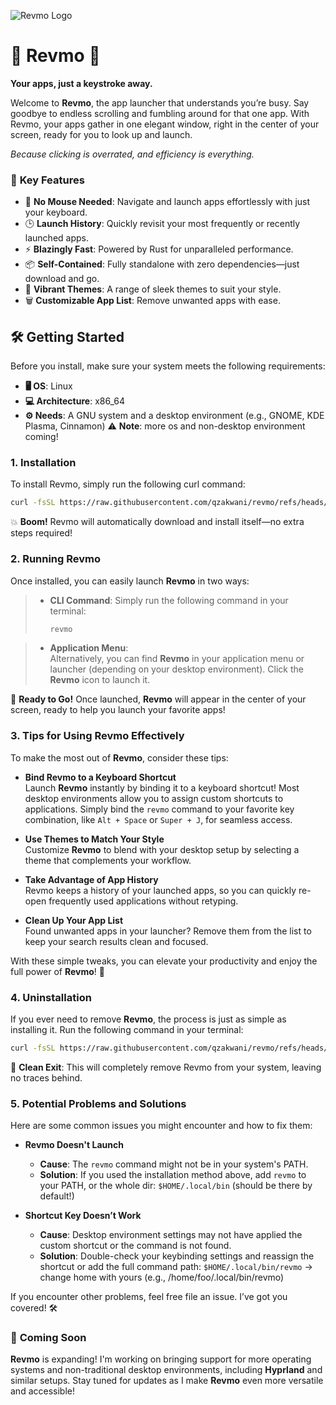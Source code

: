 ![Revmo Logo](path/to/logo.png)

# 🌟 **Revmo** 🌟

**Your apps, just a keystroke away.**

Welcome to **Revmo**, the app launcher that understands you’re busy. Say goodbye to endless scrolling and fumbling around for that one app. With Revmo, your apps gather in one elegant window, right in the center of your screen, ready for you to look up and launch.

_Because clicking is overrated, and efficiency is everything._

### 🧩 **Key Features**

- 🎯 **No Mouse Needed**: Navigate and launch apps effortlessly with just your keyboard.
- 🕒 **Launch History**: Quickly revisit your most frequently or recently launched apps.
- ⚡ **Blazingly Fast**: Powered by Rust for unparalleled performance.
- 📦 **Self-Contained**: Fully standalone with zero dependencies—just download and go.
- 🎨 **Vibrant Themes**: A range of sleek themes to suit your style.
- 🗑️ **Customizable App List**: Remove unwanted apps with ease.

## 🛠️ **Getting Started**

Before you install, make sure your system meets the following requirements:

- **🖥️ OS**: Linux
- **💻 Architecture**: x86_64
- **⚙️ Needs**: A GNU system and a desktop environment (e.g., GNOME, KDE Plasma, Cinnamon)
  ⚠️ **Note**: more os and non-desktop environment coming!

### **1. Installation**

To install Revmo, simply run the following curl command:

```sh
curl -fsSL https://raw.githubusercontent.com/qzakwani/revmo/refs/heads/master/scripts/install.sh | sh
```

💥 **Boom!** Revmo will automatically download and install itself—no extra steps required!

### **2. Running Revmo**

Once installed, you can easily launch **Revmo** in two ways:

> - **CLI Command**:
>   Simply run the following command in your terminal:
>   ```sh
>   revmo
>   ```

> - **Application Menu**:  
>    Alternatively, you can find **Revmo** in your application menu or launcher (depending on your desktop environment).
>   Click the **Revmo** icon to launch it.

🚀 **Ready to Go!** Once launched, **Revmo** will appear in the center of your screen, ready to help you launch your favorite apps!

### **3. Tips for Using Revmo Effectively**

To make the most out of **Revmo**, consider these tips:

- **Bind Revmo to a Keyboard Shortcut**  
  Launch **Revmo** instantly by binding it to a keyboard shortcut! Most desktop environments allow you to assign custom shortcuts to applications. Simply bind the `revmo` command to your favorite key combination, like `Alt + Space` or `Super + J`, for seamless access.

- **Use Themes to Match Your Style**  
  Customize **Revmo** to blend with your desktop setup by selecting a theme that complements your workflow.

- **Take Advantage of App History**  
  Revmo keeps a history of your launched apps, so you can quickly re-open frequently used applications without retyping.

- **Clean Up Your App List**  
  Found unwanted apps in your launcher? Remove them from the list to keep your search results clean and focused.

With these simple tweaks, you can elevate your productivity and enjoy the full power of **Revmo**! 🚀

### **4. Uninstallation**

If you ever need to remove **Revmo**, the process is just as simple as installing it. Run the following command in your terminal:

```sh
curl -fsSL https://raw.githubusercontent.com/qzakwani/revmo/refs/heads/master/scripts/uninstall.sh | sh
```

🧹 **Clean Exit**: This will completely remove Revmo from your system, leaving no traces behind.

### **5. Potential Problems and Solutions**

Here are some common issues you might encounter and how to fix them:

- **Revmo Doesn't Launch**

  - **Cause**: The `revmo` command might not be in your system's PATH.
  - **Solution**: If you used the installation method above, add `revmo` to your PATH, or the whole dir: `$HOME/.local/bin` (should be there by default!)

- **Shortcut Key Doesn’t Work**
  - **Cause**: Desktop environment settings may not have applied the custom shortcut or the command is not found.
  - **Solution**: Double-check your keybinding settings and reassign the shortcut or add the full command path: `$HOME/.local/bin/revmo` -> change home with yours (e.g., /home/foo/.local/bin/revmo)

If you encounter other problems, feel free file an issue. I’ve got you covered! 🛠️

### 🌟 **Coming Soon**

**Revmo** is expanding! I'm working on bringing support for more operating systems and non-traditional desktop environments, including **Hyprland** and similar setups. Stay tuned for updates as I make **Revmo** even more versatile and accessible!
